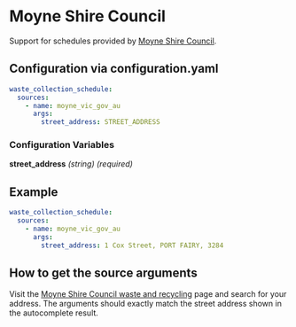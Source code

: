 # Moyne Shire Council

Support for schedules provided by [Moyne Shire Council](https://www.moyne.vic.gov.au/Your-property/Waste-and-recycling/Kerbside-collection-dates).

## Configuration via configuration.yaml

```yaml
waste_collection_schedule:
  sources:
    - name: moyne_vic_gov_au
      args:
        street_address: STREET_ADDRESS
```

### Configuration Variables

**street_address**
*(string) (required)*

## Example

```yaml
waste_collection_schedule:
  sources:
    - name: moyne_vic_gov_au
      args:
        street_address: 1 Cox Street, PORT FAIRY, 3284
```

## How to get the source arguments

Visit the [Moyne Shire Council waste and recycling](https://www.moyne.vic.gov.au/Your-property/Waste-and-recycling/Kerbside-collection-dates) page and search for your address. The arguments should exactly match the street address shown in the autocomplete result.
